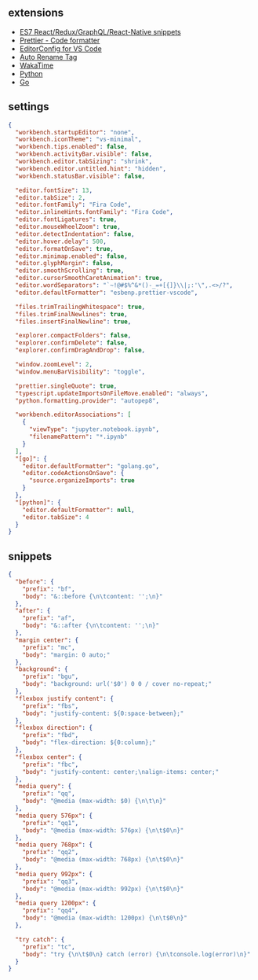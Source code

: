 ## extensions

- [ES7 React/Redux/GraphQL/React-Native snippets](https://marketplace.visualstudio.com/items?itemName=dsznajder.es7-react-js-snippets)
- [Prettier - Code formatter](https://marketplace.visualstudio.com/items?itemName=esbenp.prettier-vscode)
- [EditorConfig for VS Code](https://marketplace.visualstudio.com/items?itemName=EditorConfig.EditorConfig)
- [Auto Rename Tag](https://marketplace.visualstudio.com/items?itemName=formulahendry.auto-rename-tag)
- [WakaTime](https://marketplace.visualstudio.com/items?itemName=WakaTime.vscode-wakatime)
- [Python](https://marketplace.visualstudio.com/items?itemName=ms-python.python)
- [Go](https://marketplace.visualstudio.com/items?itemName=golang.go)

## settings
```json
{
  "workbench.startupEditor": "none",
  "workbench.iconTheme": "vs-minimal",
  "workbench.tips.enabled": false,
  "workbench.activityBar.visible": false,
  "workbench.editor.tabSizing": "shrink",
  "workbench.editor.untitled.hint": "hidden",
  "workbench.statusBar.visible": false,

  "editor.fontSize": 13,
  "editor.tabSize": 2,
  "editor.fontFamily": "Fira Code",
  "editor.inlineHints.fontFamily": "Fira Code",
  "editor.fontLigatures": true,
  "editor.mouseWheelZoom": true,
  "editor.detectIndentation": false,
  "editor.hover.delay": 500,
  "editor.formatOnSave": true,
  "editor.minimap.enabled": false,
  "editor.glyphMargin": false,
  "editor.smoothScrolling": true,
  "editor.cursorSmoothCaretAnimation": true,
  "editor.wordSeparators": "`~!@#$%^&*()-_=+[{]}\\|;:'\",.<>/?",
  "editor.defaultFormatter": "esbenp.prettier-vscode",

  "files.trimTrailingWhitespace": true,
  "files.trimFinalNewlines": true,
  "files.insertFinalNewline": true,

  "explorer.compactFolders": false,
  "explorer.confirmDelete": false,
  "explorer.confirmDragAndDrop": false,

  "window.zoomLevel": 2,
  "window.menuBarVisibility": "toggle",

  "prettier.singleQuote": true,
  "typescript.updateImportsOnFileMove.enabled": "always",
  "python.formatting.provider": "autopep8",

  "workbench.editorAssociations": [
    {
      "viewType": "jupyter.notebook.ipynb",
      "filenamePattern": "*.ipynb"
    }
  ],
  "[go]": {
    "editor.defaultFormatter": "golang.go",
    "editor.codeActionsOnSave": {
      "source.organizeImports": true
    }
  },
  "[python]": {
    "editor.defaultFormatter": null,
    "editor.tabSize": 4
  }
}
```

## snippets

```json
{
  "before": {
    "prefix": "bf",
    "body": "&::before {\n\tcontent: '';\n}"
  },
  "after": {
    "prefix": "af",
    "body": "&::after {\n\tcontent: '';\n}"
  },
  "margin center": {
    "prefix": "mc",
    "body": "margin: 0 auto;"
  },
  "background": {
    "prefix": "bgu",
    "body": "background: url('$0') 0 0 / cover no-repeat;"
  },
  "flexbox justify content": {
    "prefix": "fbs",
    "body": "justify-content: ${0:space-between};"
  },
  "flexbox direction": {
    "prefix": "fbd",
    "body": "flex-direction: ${0:column};"
  },
  "flexbox center": {
    "prefix": "fbc",
    "body": "justify-content: center;\nalign-items: center;"
  },
  "media query": {
    "prefix": "qq",
    "body": "@media (max-width: $0) {\n\t\n}"
  },
  "media query 576px": {
    "prefix": "qq1",
    "body": "@media (max-width: 576px) {\n\t$0\n}"
  },
  "media query 768px": {
    "prefix": "qq2",
    "body": "@media (max-width: 768px) {\n\t$0\n}"
  },
  "media query 992px": {
    "prefix": "qq3",
    "body": "@media (max-width: 992px) {\n\t$0\n}"
  },
  "media query 1200px": {
    "prefix": "qq4",
    "body": "@media (max-width: 1200px) {\n\t$0\n}"
  },

  "try catch": {
    "prefix": "tc",
    "body": "try {\n\t$0\n} catch (error) {\n\tconsole.log(error)\n}"
  }
}
```
